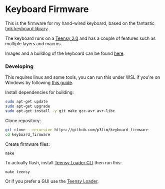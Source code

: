 # Keyboard Firmware

This is the firmware for my hand-wired keyboard, based on the fantastic [tmk keyboard library](//github.com/tmk/tmk_keyboard/tree/master/tmk_core).  

The keyboard runs on a [Teensy 2.0](http://www.pjrc.com/store/teensy.html) and has a couple of features such as multiple layers and macros.

Images and a buildlog of the keyboard can be found [here](//imgur.com/a/zwsDN).


### Developing

This requires linux and some tools, you can run this under WSL if you're on Windows by following [this guide](//gist.github.com/p3lim/7174909c78360606f3334bad4a0262f5).

Install dependencies for building:
```bash
sudo apt-get update
sudo apt-get upgrade
sudo apt-get install -y git make gcc-avr avr-libc
```

Clone repository:
```bash
git clone --recursive https://github.com/p3lim/keyboard_firmware
cd keyboard_firmware
```

Create firmware files:
```
make
```

To actually flash, install [Teensy Loader CLI](//www.pjrc.com/teensy/loader_cli.html) then run this:
```
make teensy
```

Or if you prefer a GUI use the [Teensy Loader](//www.pjrc.com/teensy/loader.html).
